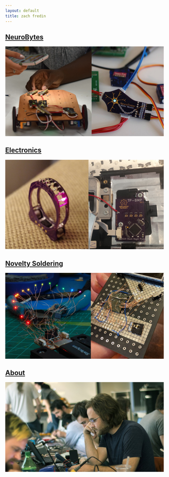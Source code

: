 ```yaml
---
layout: default
title: zach fredin
---
```

## [NeuroBytes](neurobytes.md)
![NeuroBytes](/assets/img/neurobytes.jpg "NeuroBytes")

## [Electronics](electronics.md)
![Electronics](/assets/img/electronics.jpg "Electronics")

## [Novelty Soldering](noveltysoldering.md)
![Novelty Soldering](/assets/img/noveltysoldering.jpg "Novelty Soldering")

## [About](about.md)
![About](/assets/img/zach.jpg "About")
